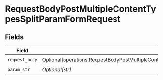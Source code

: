 # RequestBodyPostMultipleContentTypesSplitParamFormRequest


## Fields

| Field                                                                                                                                                                                                        | Type                                                                                                                                                                                                         | Required                                                                                                                                                                                                     | Description                                                                                                                                                                                                  |
| ------------------------------------------------------------------------------------------------------------------------------------------------------------------------------------------------------------ | ------------------------------------------------------------------------------------------------------------------------------------------------------------------------------------------------------------ | ------------------------------------------------------------------------------------------------------------------------------------------------------------------------------------------------------------ | ------------------------------------------------------------------------------------------------------------------------------------------------------------------------------------------------------------ |
| `request_body`                                                                                                                                                                                               | [Optional[operations.RequestBodyPostMultipleContentTypesSplitParamApplicationXWwwFormUrlencoded]](undefined/models/operations/requestbodypostmultiplecontenttypessplitparamapplicationxwwwformurlencoded.md) | :heavy_check_mark:                                                                                                                                                                                           | N/A                                                                                                                                                                                                          |
| `param_str`                                                                                                                                                                                                  | *Optional[str]*                                                                                                                                                                                              | :heavy_check_mark:                                                                                                                                                                                           | N/A                                                                                                                                                                                                          |